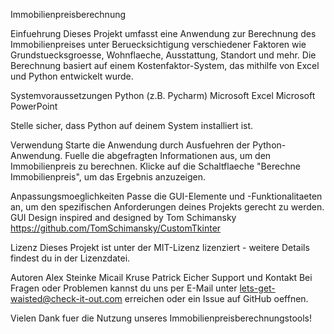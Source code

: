 Immobilienpreisberechnung

Einfuehrung
Dieses Projekt umfasst eine Anwendung zur Berechnung des Immobilienpreises unter Beruecksichtigung verschiedener Faktoren wie Grundstuecksgroesse, Wohnflaeche, Ausstattung, Standort und mehr. Die Berechnung basiert auf einem Kostenfaktor-System, das mithilfe von Excel und Python entwickelt wurde.

Systemvoraussetzungen
Python (z.B. Pycharm)
Microsoft Excel
Microsoft PowerPoint

Stelle sicher, dass Python auf deinem System installiert ist.

Verwendung
Starte die Anwendung durch Ausfuehren der Python-Anwendung.
Fuelle die abgefragten Informationen aus, um den Immobilienpreis zu berechnen.
Klicke auf die Schaltflaeche "Berechne Immobilienpreis", um das Ergebnis anzuzeigen.


Anpassungsmoeglichkeiten
Passe die GUI-Elemente und -Funktionalitaeten an, um den spezifischen Anforderungen deines Projekts gerecht zu werden.
GUI Design inspired and designed by Tom Schimansky
https://github.com/TomSchimansky/CustomTkinter

Lizenz
Dieses Projekt ist unter der MIT-Lizenz lizenziert - weitere Details findest du in der Lizenzdatei.

Autoren
Alex Steinke
Micail Kruse
Patrick Eicher
Support und Kontakt
Bei Fragen oder Problemen kannst du uns per E-Mail unter lets-get-waisted@check-it-out.com erreichen oder ein Issue auf GitHub oeffnen.

Vielen Dank fuer die Nutzung unseres Immobilienpreisberechnungstools!































